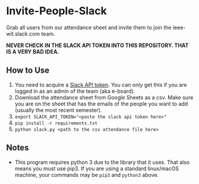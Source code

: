 # Invite-People-Slack
Grab all users from our attendance sheet and invite them to join the ieee-wit.slack.com team.

**NEVER CHECK IN THE SLACK API TOKEN INTO THIS REPOSITORY. THAT IS A VERY BAD IDEA.**

## How to Use
1. You need to acquire a [Slack API token](https://api.slack.com/custom-integrations/legacy-tokens). You can only get this if you are logged in as an admin of the team (aka e-board).
2. Download the attendance sheet from Google Sheets as a csv. Make sure you are on the sheet that has the emails of the people you want to add (usually the most recent semester).
3. `export SLACK_API_TOKEN="<paste the slack api token here>"`
4. `pip install -r requirements.txt`
5. `python slack.py <path to the csv attendance file here>`

## Notes
* This program requires python 3 due to the library that it uses. That also means you must use pip3. If you are using a standard linux/macOS machine, your commands may be `pip3` and `python3` above.
